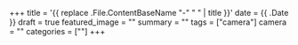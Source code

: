 +++
title = '{{ replace .File.ContentBaseName "-" " " | title }}'
date = {{ .Date }}
draft = true
featured_image = ""
summary = ""
tags = ["camera"]
camera = ""
categories = [""]
+++